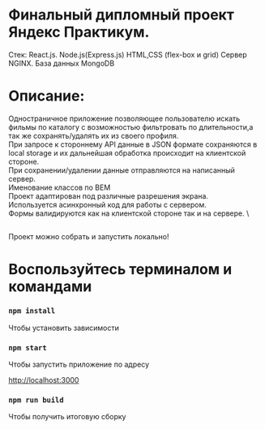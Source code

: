 

# Финальный дипломный проект Яндекс Практикум.
Стек:
React.js.
Node.js(Express.js)
HTML,CSS (flex-box и grid)
Сервер NGINX.
База данных MongoDB


# Описание:
Одностраничное приложение позволяющее пользователю искать фильмы по каталогу с возможностью фильтровать по длительности,а так же сохранять/удалять их из своего профиля.\
При запросе к стороннему API данные в JSON формате сохраняются в local storage и их дальнейшая обработка происходит на клиентской стороне.\
При сохранении/удалении данные отправляются на написанный сервер.\
Именование классов по BEM \
Проект адаптирован под различные разрешения экрана.\
Используется асинхронный код для работы с сервером. \
Формы валидируются как на клиентской стороне так и на сервере. \






##
Проект можно собрать и запустить локально!


# Воспользуйтесь терминалом и командами
### `npm install`
Чтобы установить зависимости

### `npm start`
Чтобы запустить приложение по адресу 

 [http://localhost:3000](http://localhost:3000) 



### `npm run build`
Чтобы получить итоговую сборку


